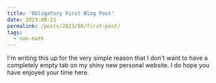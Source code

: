 ```yaml
---
title: 'Obligatory First Blog Post'
date: 2023-08-21
permalink: /posts/2023/08/first-post/
tags:
  - non-math
---
```


I'm writing this up for the very simple reason that I don't want to have a completely empty tab on my shiny new personal website.
I do hope you have enjoyed your time here.